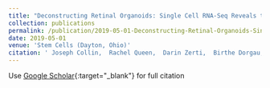 ```yaml
---
title: "Deconstructing Retinal Organoids: Single Cell RNA-Seq Reveals the Cellular Components of Human Pluripotent Stem Cell-Derived Retina"
collection: publications
permalink: /publication/2019-05-01-Deconstructing-Retinal-Organoids-Single-Cell-RNA-Seq-Reveals-the-Cellular-Components-of-Human-Pluripotent-Stem-Cell-Derived-Retina
date: 2019-05-01
venue: 'Stem Cells (Dayton, Ohio)'
citation: ' Joseph Collin,  Rachel Queen,  Darin Zerti,  Birthe Dorgau,  Rafiqul Hussain,  Jonathan Coxhead,  Simon Cockell,  Majlinda Lako, &quot;Deconstructing Retinal Organoids: Single Cell RNA-Seq Reveals the Cellular Components of Human Pluripotent Stem Cell-Derived Retina.&quot; Stem Cells (Dayton, Ohio), 2019.'
---
```

Use [Google Scholar](https://scholar.google.com/scholar?q=Deconstructing+Retinal+Organoids:+Single+Cell+RNA+Seq+Reveals+the+Cellular+Components+of+Human+Pluripotent+Stem+Cell+Derived+Retina){:target="_blank"} for full citation